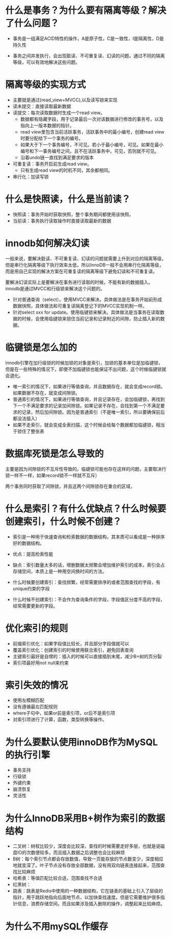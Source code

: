 # 什么是事务？为什么要有隔离等级？解决了什么问题？

+ 事务是一组满足ACID特性的操作，A是原子性，C是一致性，I是隔离性，D是持久性

+ 事务之间并发执行，会出现脏读、不可重复读、幻读的问题。通过不同的隔离等级，可以有效地解决这些问题。

  

# 隔离等级的实现方式

+ 主要就是通过(read_view+MVCC),以及读写锁来实现
+ 读未提交：直接读取最新数据
+ 读提交：每次读取数据时生成一个read view。
  + 数据都有隐藏字段，用于记录最后一次对该数据进行修改的事务号，以及指向上一版本数据的指针。
  + read view里包含当前活跃事务，活跃事务中的最小编号，创建read view时要分配给下一个事务的编号。
  + 如果大于下一个事务编号，不可见。若小于最小编号，可见。如果在最小编号和下一事务编号之间，且不在活跃事务中，可见，否则就不可见。
  + 沿着undo链一直找到满足要求的版本
+ 可重复读：事务开启前生成read view。
  + 只有生成read view的时机不同，其余都相同。
+ 串行化：加读写锁



# 什么是快照读，什么是当前读？

+ 快照读：事务开始时获取快照，整个事务期间都使用该快照。
+ 当前读：事务执行读取操作时直接读取最新的数据



# innodb如何解决幻读

一般来说，要解决脏读、不可重复读、幻读的问题就需要上升到对应的隔离等级，但是串行化隔离等级下执行效率太低，所以InnoDB一般不会用串行化隔离等级，而是用自己实现的解决方案在可重复读的隔离等级下避免幻读和不可重复读。

要解决幻读实际上是要解决在事务进行读取的时候，不能有新的数据插入。innodb是通过MVCC和行级锁来解决这个问题的。

+ 针对普通查询（select）。使用MVCC来解决。具体做法是在事务开始前形成数据快照，具体做法和可重复读隔离登记下的MVCC实现机制一样。
+ 针对select xxx for update。使用临键锁来解决。具体做法是当事务在读取数据的时候，会使用临键锁来锁住当前记录和记录附近的间隙，防止插入新的数据。



# 临键锁是怎么加的

innodb引擎在加行级锁的时候加锁的对象是索引，加锁的基本单位是加临键锁，但是在一些特殊的情况下，即使不加临键锁也能保证不出问题，这个时候临键锁就会退化。

+ 唯一索引的情况下，如果进行等值查询，并且数据存在，就会变成record锁。如果数据不存在，就变成间隙锁。
+ 普通索引的情况下，如果进行等值查询，并且记录存在，会加临键锁，再找到下一个不满足要求的记录加间隙锁。如果记录不存在，会找到第一个不满足要求的记录，然后加间隙锁。因为是普通索引（不是唯一索引，所以要确保前后都没法插入）
+ 如果不走索引，就会变成全表扫描，这个时候会给每个数据都加临键锁，相当于锁住了整张表



# 数据库死锁是怎么导致的

主要是因为间隙锁的不互斥性导致的。临键锁可能也存在这样的问题，主要取决行锁一样不一样，如果record锁不一样就不互斥）

两个事务同时获取了间隙锁，并且这两个间隙锁存在重合的区域，



# 什么是索引？有什么优缺点？什么时候要创建索引，什么时候不创建？

+ 索引是一种用于快速查询和检索数据的数据结构，其本质可以看成是一种排序好的数据结构。



+ 优点：提高检索性能
+ 缺点：索引数量太多的话，增删数据太频繁会增加维护索引的成本。索引会占存储空间，本质上是一种用空间换时间的方法。



+ 什么时候要创建索引：查找频繁，经常需要排序的或者范围查找的字段，有unique约束的字段
+ 什么时候不创建索引：不会作为查询条件的字段，字段值区分度不高的字段，经常需要更新的字段。



# 优化索引的规则

+ 前缀索引优化：如果字段值比较长，并且部分字段值就可以
+ 覆盖索引优化：创建索引的时候使用联合索引，避免回表查询
+ 主键索引最好是自增的：插入的时候可以直接插到末尾，减少B+树的页分裂
+ 索引项最好用not null来约束



# 索引失效的情况

+ 使用左模糊匹配
+ 没有遵循最左匹配规则
+ where子句中，如果or前是索引项，or后不是索引项
+ 对索引项进行了计算，函数，类型转换等操作。



# 为什么要默认使用innoDB作为MySQL的执行引擎

+ 事务支持
+ 行级锁
+ 外键约束
+ 崩溃恢复
+ 灵活性



# 为什么InnoDB采用B+树作为索引的数据结构

+ 二叉树：树杈比较少，深度会比较深，查找的时候需要走好多层，也就是说磁盘IO的次数便较多。而且插入数据之后调整也会比较麻烦
+ B树：每个索引节点都会存放数值，导致一页能存放的节点数变少，深度相应地就变深了。叶子节点没有存放全部数据，没有用双向链表连接起来，范围查找比较麻烦
+ 哈希表：等值匹配比较合适，范围查找不合适
+ 红黑树：
+ 跳表：跳表是Redis中使用的一种数据结构，它在链表的基础上引入了层级的指针，用于跳跃地指向后面地节点，以加快查找速度。但是它需要维护很多指针信息，浪费存储空间。而且如果涉及插入删除的操作，调整起来比较麻烦。



# 为什么不用mySQL作缓存

